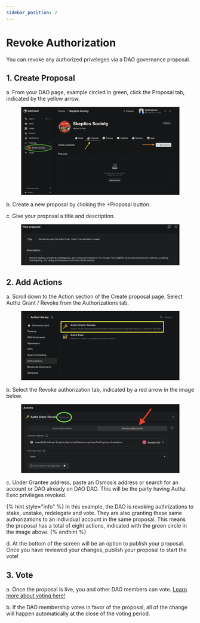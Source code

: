 ```yaml
---
sidebar_position: 2
---
```


# Revoke Authorization

You can revoke any authorized priveleges via a DAO governance proposal.

## 1. Create Proposal

a. From your DAO page, example circled in green, click the Proposal tab, indicated by the yellow arrow.

<figure><img src="../../../static/img/dao-management/change-appearance1.png" alt=""><figcaption></figcaption></figure>

b. Create a new proposal by clicking the +Proposal button.

c. Give your proposal a title and description.

<figure><img src="../../../static/img/dao-management/authz-exec8.png" alt=""><figcaption></figcaption></figure>

## 2. Add Actions

a. Scroll down to the Action section of the Create proposal page. Select Authz Grant / Revoke from the Authorizations tab.

<figure><img src="../../../static/img/dao-management/authz-exec2.png" alt=""><figcaption></figcaption></figure>

b. Select the Revoke authorization tab, indicated by a red arrow in the image below.

<figure><img src="../../../static/img/dao-management/authz-exec9.png" alt=""><figcaption></figcaption></figure>

c. Under Grantee address, paste an Osmosis address or search for an account or DAO already on DAO DAO. This will be the party having Authz Exec privileges revoked.

{% hint style="info" %}
In this example, the DAO is revoking authrizations to stake, unstake, redelegate and vote. They are also granting these same authorizations to an individual account in the same proposal. This means the proposal has a total of eight actions, indicated with the green circle in the image above.
{% endhint %}

d. At the bottom of the screen will be an option to publish your proposal. Once you have reviewed your changes, publish your proposal to start the vote!

## 3. Vote

a. Once the proposal is live, you and other DAO members can vote. [Learn more about voting here!](../../dao-governance/proposals/how-to-vote-on-a-proposal/)

b. If the DAO membership votes in favor of the proposal, all of the change will happen automatically at the close of the voting period.
